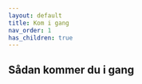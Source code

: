 ```yaml
---
layout: default
title: Kom i gang
nav_order: 1
has_children: true
---
```


## Sådan kommer du i gang
